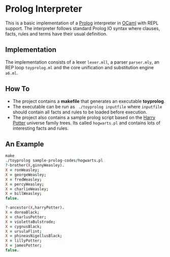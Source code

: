 # Prolog Interpreter
This is a basic implementation of a [Prolog](http://www.swi-prolog.org/) interpreter in [OCaml](https://ocaml.org/) with REPL support.
The interpreter follows standard Prolog IO syntax where clauses, facts, rules and terms have their usual definition.

## Implementation
The implementation consists of a lexer `lexer.mll`, a parser `parser.mly`, an REP loop `toyprolog.ml` and the core unification and substitution engine `a6.ml`.

## How To
* The project contains a **makefile** that generates an executable **toyprolog**.
* The executable can be run as ` ./toyprolog inputfile` where `inputfile` should contain all facts and rules to be loaded before execution.
* The project also contains a sample prolog script based on the [Harry Potter](https://en.wikipedia.org/wiki/Harry_Potter) universe family trees. Its called `hogwarts.pl` and contains lots of interesting facts and rules.

## An Example
```prolog
make
./toyprolog sample-prolog-codes/hogwarts.pl
?-brother(X,ginnyWeasley).
X = ronWeasley;
X = georgeWeasley;
X = fredWeasley;
X = percyWeasley;
X = charlieWeasley;
X = billWeasley;
false.

?-ancestor(X,harryPotter).
X = doreaBlack;
X = charlusPotter;
X = violettaBulstrode;
X = cygnusBlack;
X = ursulaFlint;
X = phineasNigellusBlack;
X = lillyPotter;
X = jamesPotter;
false.
```
